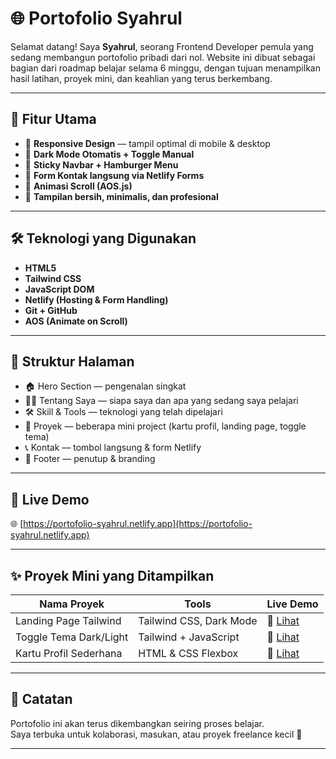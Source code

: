 # 🌐 Portofolio Syahrul

Selamat datang! Saya **Syahrul**, seorang Frontend Developer pemula yang sedang membangun portofolio pribadi dari nol. Website ini dibuat sebagai bagian dari roadmap belajar selama 6 minggu, dengan tujuan menampilkan hasil latihan, proyek mini, dan keahlian yang terus berkembang.

---

## 🚀 Fitur Utama

- 🔹 **Responsive Design** — tampil optimal di mobile & desktop
- 🌙 **Dark Mode Otomatis + Toggle Manual**
- 🎯 **Sticky Navbar + Hamburger Menu**
- 💌 **Form Kontak langsung via Netlify Forms**
- 🎨 **Animasi Scroll (AOS.js)**
- 🧩 **Tampilan bersih, minimalis, dan profesional**

---

## 🛠 Teknologi yang Digunakan

- **HTML5**
- **Tailwind CSS**
- **JavaScript DOM**
- **Netlify (Hosting & Form Handling)**
- **Git + GitHub**
- **AOS (Animate on Scroll)**

---

## 🧱 Struktur Halaman

- 🏠 Hero Section — pengenalan singkat
- 👨‍💻 Tentang Saya — siapa saya dan apa yang sedang saya pelajari
- 🛠 Skill & Tools — teknologi yang telah dipelajari
- 💼 Proyek — beberapa mini project (kartu profil, landing page, toggle tema)
- 📞 Kontak — tombol langsung & form Netlify
- 🦶 Footer — penutup & branding

---

## 🔗 Live Demo

🌐 [https://portofolio-syahrul.netlify.app](https://portofolio-syahrul.netlify.app)

---

## ✨ Proyek Mini yang Ditampilkan

| Nama Proyek            | Tools                   | Live Demo                                            |
| ---------------------- | ----------------------- | ---------------------------------------------------- |
| Landing Page Tailwind  | Tailwind CSS, Dark Mode | 🔗 [Lihat](https://landing-page-syahrul.netlify.app) |
| Toggle Tema Dark/Light | Tailwind + JavaScript   | 🔗 [Lihat](https://dark-light-syahrul.netlify.app)   |
| Kartu Profil Sederhana | HTML & CSS Flexbox      | 🔗 [Lihat](https://kartu-profil-namsy.netlify.app)   |

---

## 🙌 Catatan

Portofolio ini akan terus dikembangkan seiring proses belajar.  
Saya terbuka untuk kolaborasi, masukan, atau proyek freelance kecil 💼

---

